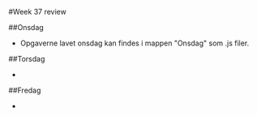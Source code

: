 #Week 37 review


##Onsdag

- Opgaverne lavet onsdag kan findes i mappen "Onsdag" som .js filer.

##Torsdag

-

##Fredag

-

